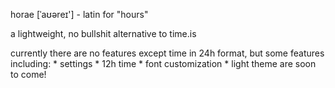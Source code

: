 horae [ˈaʊəreɪ'] - latin for "hours"

a lightweight, no bullshit alternative to time.is

currently there are no features except time in 24h format, but some features including:
    * settings
    * 12h time
    * font customization
    * light theme
are soon to come!

